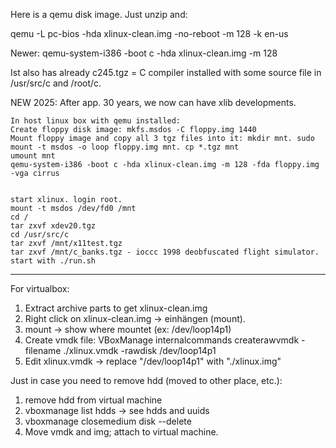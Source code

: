Here is a qemu disk image. Just unzip and:

qemu -L pc-bios -hda xlinux-clean.img -no-reboot -m 128 -k en-us

Newer: qemu-system-i386 -boot c -hda xlinux-clean.img -m 128

Ist also has already c245.tgz = C compiler installed with some source file in /usr/src/c and /root/c.

NEW 2025:
After app. 30 years, we now can have xlib developments.
```
In host linux box with qemu installed:
Create floppy disk image: mkfs.msdos -C floppy.img 1440
Mount floppy image and copy all 3 tgz files into it: mkdir mnt. sudo mount -t msdos -o loop floppy.img mnt. cp *.tgz mnt
umount mnt
qemu-system-i386 -boot c -hda xlinux-clean.img -m 128 -fda floppy.img -vga cirrus


start xlinux. login root. 
mount -t msdos /dev/fd0 /mnt
cd /
tar zxvf xdev20.tgz
cd /usr/src/c
tar zxvf /mnt/x11test.tgz
tar zxvf /mnt/c_banks.tgz - ioccc 1998 deobfuscated flight simulator. start with ./run.sh
```

---

For virtualbox:

1. Extract archive parts to get xlinux-clean.img
2. Right click on xlinux-clean.img -> einhängen (mount).
3. mount -> show where mountet (ex: /dev/loop14p1)
4. Create vmdk file: VBoxManage internalcommands createrawvmdk -filename ./xlinux.vmdk -rawdisk /dev/loop14p1
5. Edit xlinux.vmdk -> replace "/dev/loop14p1" with "./xlinux.img"

Just in case you need to remove hdd (moved to other place, etc.):
1. remove hdd from virtual machine
2. vboxmanage list hdds -> see hdds and uuids
3. vboxmanage closemedium disk <uuid> --delete
4. Move vmdk and img; attach to virtual machine.
  
  
